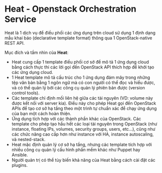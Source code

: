 # Heat - Openstack Orchestration Service

Heat là 1 dịch vụ để điều phối các ứng dụng trên cloud sử dụng 1 định dạng mẫu khai báo (declarative template format) thông qua 1 OpenStack-native REST API.

Mục đích và tầm nhìn của **Heat**:

- Heat cung cấp 1 template điều phối cơ sở để mô tả 1 ứng dụng cloud bằng cách thực thi các lời gọi đến OpenStack API thích hợp để khởi tạo các ứng dụng cloud.
- 1 Heat template mô tả cấu trúc cho 1 ứng dụng đám mây trong những tệp văn bản bằng 1 ngôn ngữ mà có con người có thể đọc và hiểu được, và có thể quản lý bởi các công cụ quản lý phiên bản được (version control tools).
- Các template chỉ định mối liên hệ giữa các tài nguyên (VD: volume này được kết nối với server kia). Điều này cho phép Heat gọi đến OpenStack APIs để tạo cơ sở hạ tầng theo một trình tự chuẩn xác để chạy ứng dụng của bạn một cách hoàn thiện.
- Ứng dụng tích hợp với các thành phần khác của OpenStack. Các template cho phép tạo hầu hết các loại tài nguyên trong OpenStack (như instance, floating IPs, volumes, security groups, users, etc...), cũng như các chức năng cao cấp hơn như instance với HA, instance autoscaling, và nested-stack.
- Heat mặc định quản lý cơ sở hạ tầng, nhưng các template tích hợp với nhiều công cụ quản lý cấu hình phần mềm khác như Puppet hay Ansible.
- Người quản trị có thể tùy biến khả năng của Heat bằng cách cài đặt các plugins.